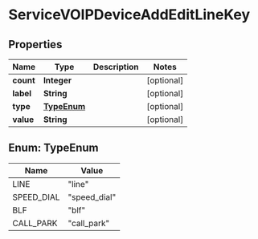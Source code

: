 

# ServiceVOIPDeviceAddEditLineKey


## Properties

| Name | Type | Description | Notes |
|------------ | ------------- | ------------- | -------------|
|**count** | **Integer** |  |  [optional] |
|**label** | **String** |  |  [optional] |
|**type** | [**TypeEnum**](#TypeEnum) |  |  [optional] |
|**value** | **String** |  |  [optional] |



## Enum: TypeEnum

| Name | Value |
|---- | -----|
| LINE | &quot;line&quot; |
| SPEED_DIAL | &quot;speed_dial&quot; |
| BLF | &quot;blf&quot; |
| CALL_PARK | &quot;call_park&quot; |



